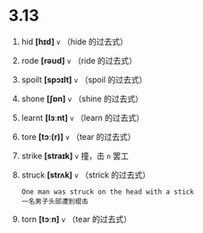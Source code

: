 # 3.13

1. hid **[hɪd]** `v` （hide 的过去式）

2. rode **[rəʊd]** `v` （ride 的过去式）

3. spoilt **[spɔɪlt]** `v` （spoil 的过去式）

4. shone **[ʃɒn]** `v` （shine 的过去式）

5. learnt **[lɜːnt]** `v` （learn 的过去式）

6. tore **[tɔː(r)]** `v` （tear 的过去式）

7. strike **[straɪk]** `v` 撞，击 `n` 罢工

8. struck **[strʌk]** `v` （strick 的过去式）

   ```
   One man was struck on the head with a stick
   一名男子头部遭到棍击
   ```

9. torn **[tɔːn]** `v` （tear 的过去式）
